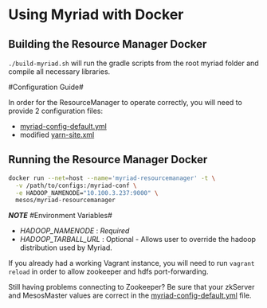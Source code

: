 # Using Myriad with Docker #

## Building the Resource Manager Docker

`./build-myriad.sh` will run the gradle scripts from the root myriad folder and compile all necessary libraries.

#Configuration Guide#

In order for the ResourceManager to operate correctly, you will need to provide 2 configuration files:

* [myriad-config-default.yml](https://github.com/mesos/myriad/blob/phase1/myriad-scheduler/src/main/resources/myriad-config-default.yml)
* modified [yarn-site.xml](https://github.com/mesos/myriad/blob/phase1/docs/myriad-dev.md)


## Running the Resource Manager Docker

```bash
docker run --net=host --name='myriad-resourcemanager' -t \
  -v /path/to/configs:/myriad-conf \
  -e HADOOP_NAMENODE="10.100.3.237:9000" \
  mesos/myriad-resourcemanager
  ```

***NOTE***
#Environment Variables#

* *HADOOP_NAMENODE* : *Required*
* *HADOOP_TARBALL_URL* : Optional - Allows user to override the hadoop distribution used by Myriad.


If you already had a working Vagrant instance, you will need to run `vagrant reload` in order to allow zookeeper and hdfs port-forwarding.

Still having problems connecting to Zookeeper? Be sure that your zkServer and MesosMaster values are correct in the [myriad-config-default.yml](https://github.com/mesos/myriad/blob/phase1/myriad-scheduler/src/main/resources/myriad-config-default.yml) file.
